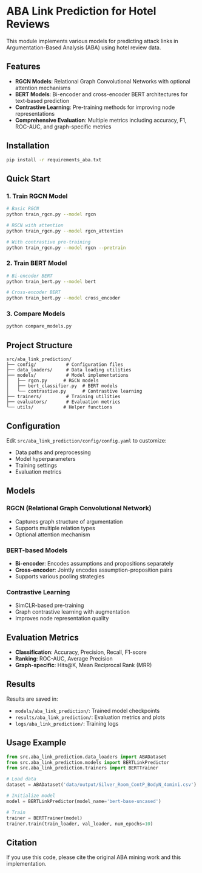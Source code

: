# ABA Link Prediction for Hotel Reviews

This module implements various models for predicting attack links in Argumentation-Based Analysis (ABA) using hotel review data.

## Features

- **RGCN Models**: Relational Graph Convolutional Networks with optional attention mechanisms
- **BERT Models**: Bi-encoder and cross-encoder BERT architectures for text-based prediction
- **Contrastive Learning**: Pre-training methods for improving node representations
- **Comprehensive Evaluation**: Multiple metrics including accuracy, F1, ROC-AUC, and graph-specific metrics

## Installation

```bash
pip install -r requirements_aba.txt
```

## Quick Start

### 1. Train RGCN Model

```bash
# Basic RGCN
python train_rgcn.py --model rgcn

# RGCN with attention
python train_rgcn.py --model rgcn_attention

# With contrastive pre-training
python train_rgcn.py --model rgcn --pretrain
```

### 2. Train BERT Model

```bash
# Bi-encoder BERT
python train_bert.py --model bert

# Cross-encoder BERT
python train_bert.py --model cross_encoder
```

### 3. Compare Models

```bash
python compare_models.py
```

## Project Structure

```
src/aba_link_prediction/
├── config/           # Configuration files
├── data_loaders/     # Data loading utilities
├── models/           # Model implementations
│   ├── rgcn.py      # RGCN models
│   ├── bert_classifier.py  # BERT models
│   └── contrastive.py      # Contrastive learning
├── trainers/         # Training utilities
├── evaluators/       # Evaluation metrics
└── utils/           # Helper functions
```

## Configuration

Edit `src/aba_link_prediction/config/config.yaml` to customize:
- Data paths and preprocessing
- Model hyperparameters
- Training settings
- Evaluation metrics

## Models

### RGCN (Relational Graph Convolutional Network)
- Captures graph structure of argumentation
- Supports multiple relation types
- Optional attention mechanism

### BERT-based Models
- **Bi-encoder**: Encodes assumptions and propositions separately
- **Cross-encoder**: Jointly encodes assumption-proposition pairs
- Supports various pooling strategies

### Contrastive Learning
- SimCLR-based pre-training
- Graph contrastive learning with augmentation
- Improves node representation quality

## Evaluation Metrics

- **Classification**: Accuracy, Precision, Recall, F1-score
- **Ranking**: ROC-AUC, Average Precision
- **Graph-specific**: Hits@K, Mean Reciprocal Rank (MRR)

## Results

Results are saved in:
- `models/aba_link_prediction/`: Trained model checkpoints
- `results/aba_link_prediction/`: Evaluation metrics and plots
- `logs/aba_link_prediction/`: Training logs

## Usage Example

```python
from src.aba_link_prediction.data_loaders import ABADataset
from src.aba_link_prediction.models import BERTLinkPredictor
from src.aba_link_prediction.trainers import BERTTrainer

# Load data
dataset = ABADataset('data/output/Silver_Room_ContP_BodyN_4omini.csv')

# Initialize model
model = BERTLinkPredictor(model_name='bert-base-uncased')

# Train
trainer = BERTTrainer(model)
trainer.train(train_loader, val_loader, num_epochs=10)
```

## Citation

If you use this code, please cite the original ABA mining work and this implementation.